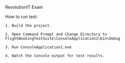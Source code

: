 RevolutionIT Exam

How to run test:

	1. Build the project.
	
	2. Open Command Prompt and Change Directory to FlightBookingTestSuite\ConsoleApplication1\bin\Debug
	
	3. Run ConsoleApplication1.exe
	
	4. Watch the Console output for test results.